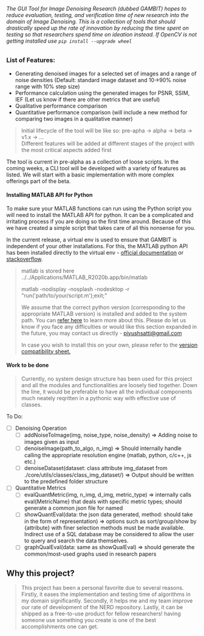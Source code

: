 ###### The GUI Tool for Image Denoising Research (dubbed GAMBIT) hopes to reduce evaluation, testing, and verification time of new research into the domain of Image Denoising. This is a collection of tools that should drastically speed up the rate of innovation by reducing the time spent on testing so that researchers spend time on ideation instead. If OpenCV is not getting installed use  ```pip install --upgrade wheel```

### List of Features: 
- Generating denoised images for a selected set of images and a range of noise densities (Default: standard image dataset and 10->90% noise range with 10% step size)
- Performance calculation using the generated images for PSNR, SSIM, IEF (Let us know if there are other metrics that are useful)
- Qualitative performance comparison
- Quantitative performance comparison (will include a new method for comparing two images in a qualitative manner) 

> Initial lifecycle of the tool will be like so: pre-apha -> alpha -> beta -> v1.x -> ...   
> Different features will be added at different stages of the project with the most critical aspects added first

The tool is current in pre-alpha as a collection of loose scripts. In the coming weeks, a CLI tool will be developed with a variety of features as listed. We will start with a basic implementation with more complex offerings part of the beta.

#### Installing MATLAB API for Python
To make sure your MATLAB functions can run using the Python script you will need to install the MATLAB API for python. It can be a complicated and irritating process if you are doing so the first time around. Because of this we have created a simple script that takes care of all this nonsense for you.
 
In the current release, a virtual env is used to ensure that GAMBIT is independent of your other installations. For this, the MATLAB python API has been installed directly to the virtual env - [official documentation](https://in.mathworks.com/help/matlab/matlab_external/install-the-matlab-engine-for-python.html) or [stackoverflow](https://stackoverflow.com/questions/31550622/call-matlab-from-a-python-virtual-environment).

> matlab is stored here ../../Applications/MATLAB_R2020b.app/bin/matlab
>
>matlab -nodisplay -nosplash -nodesktop -r "run('path/to/your/script.m');exit;"
>
> We assume that the correct python version (corresponding to the appropriate MATLAB version) is installed and added to the system path. You can [refer here](https://stackoverflow.com/questions/4583367/how-to-run-multiple-python-versions-on-windows) to learn more about this. Please do let us know if you face any difficulties or would like this section expanded in the future, you may contact us directly - piyushsatti@gmail.com
>
> In case you wish to install this on your own, please refer to the [version compatibility sheet.](https://www.mathworks.com/content/dam/mathworks/mathworks-dot-com/support/sysreq/files/python-compatibility.pdf)

#### Work to be done
>Currently, no system design structure has been used for this project and all the modules and functionalities are loosely tied together. Down the line, it would be preferable to have all the individual components much neately reqritten in a pythonic way with effective use of classes.

To Do:
- [ ] Denoising Operation
    - [ ] addNoiseToImage(img, noise_type, noise_density) => Adding noise to images given as input
    - [ ] denoiseImage(path_to_algo, n_img) => Should internally handle calling the appropriate resolution engine (matlab, python, c/c++, js etc.)
    - [ ] denoiseDataset(dataset: class attribute img_dataset from ./core/utils/classes/class_img_dataset/) => Output should be written to the predefined folder structure
- [ ] Quantitative Metrics
    - [ ] evalQuantMetric(img, n_img, d_img, metric_type) => internally calls eval{MetricName} that deals with specific metric types; should generate a common json file for named 
    - [ ] showQuantEval(data: the json data generated, method: should take in the form of representation) => options such as sort/group/show by {attribute} with finer selection methods must be made available. Indirect use of a SQL database may be considered to allow the user to query and search the data themselves.
    - [ ] graphQualEval(data: same as showQualEval) => should generate the common/most-used graphs used in research papers

## Why this project?
>This project has been a personal favorite due to several reasons. Firstly, it eases the implementation and testing time of algorithms in my domain significantly. Secondly, it helps me and my team improve our rate of development of the NERD repository. Lastly, it can be shipped as a free-to-use product for fellow researchers! having someone use something you create is one of the best accomplishments one can get.
